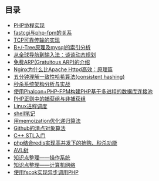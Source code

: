 ## 目录
* [PHP协程实现](https://github.com/fupengfei058/article-collection/blob/master/PHP%E5%8D%8F%E7%A8%8B%E5%AE%9E%E7%8E%B0.md)
* [fastcgi与php-fpm的关系](https://github.com/fupengfei058/article-collection/blob/master/fastcgi%E4%B8%8Ephp-fpm%E7%9A%84%E5%85%B3%E7%B3%BB.md)
* [TCP可靠传输的实现](https://github.com/fupengfei058/article-collection/blob/master/TCP%E5%8F%AF%E9%9D%A0%E4%BC%A0%E8%BE%93%E7%9A%84%E5%AE%9E%E7%8E%B0.md)
* [B+/-Tree原理及mysql的索引分析](https://github.com/fupengfei058/article-collection/blob/master/B-Tree%E5%8E%9F%E7%90%86%E5%8F%8Amysql%E7%9A%84%E7%B4%A2%E5%BC%95%E5%88%86%E6%9E%90.md)
* [从全球导航到输入法：谈谈动态规划](https://github.com/fupengfei058/article-collection/blob/master/%E4%BB%8E%E5%85%A8%E7%90%83%E5%AF%BC%E8%88%AA%E5%88%B0%E8%BE%93%E5%85%A5%E6%B3%95%EF%BC%9A%E8%B0%88%E8%B0%88%E5%8A%A8%E6%80%81%E8%A7%84%E5%88%92.md)
* [免费ARP(Gratuitous ARP)的介绍](https://github.com/fupengfei058/article-collection/blob/master/%E5%85%8D%E8%B4%B9ARP(Gratuitous%20ARP)%E7%9A%84%E4%BB%8B%E7%BB%8D.md)
* [Nginx为什么比Apache Httpd高效：原理篇](https://github.com/fupengfei058/article-collection/blob/master/Nginx%E4%B8%BA%E4%BB%80%E4%B9%88%E6%AF%94Apache%20Httpd%E9%AB%98%E6%95%88%EF%BC%9A%E5%8E%9F%E7%90%86%E7%AF%87.md)
* [五分钟理解一致性哈希算法(consistent hashing)](https://github.com/fupengfei058/article-collection/blob/master/%E4%BA%94%E5%88%86%E9%92%9F%E7%90%86%E8%A7%A3%E4%B8%80%E8%87%B4%E6%80%A7%E5%93%88%E5%B8%8C%E7%AE%97%E6%B3%95(consistent%20hashing).md)
* [秒杀系统架构分析与实战](https://github.com/fupengfei058/article-collection/blob/master/%E7%A7%92%E6%9D%80%E7%B3%BB%E7%BB%9F%E6%9E%B6%E6%9E%84%E5%88%86%E6%9E%90%E4%B8%8E%E5%AE%9E%E6%88%98.md)
* [使用Phalcon+PHP-FPM构建PHP基于多进程的数据库连接池](https://github.com/fupengfei058/article-collection/blob/master/%E4%BD%BF%E7%94%A8Phalcon+PHP-FPM%E6%9E%84%E5%BB%BAPHP%E5%9F%BA%E4%BA%8E%E5%A4%9A%E8%BF%9B%E7%A8%8B%E7%9A%84%E6%95%B0%E6%8D%AE%E5%BA%93%E8%BF%9E%E6%8E%A5%E6%B1%A0.md)
* [PHP正则中的捕获组与非捕获组](https://github.com/fupengfei058/article-collection/blob/master/PHP%E6%AD%A3%E5%88%99%E4%B8%AD%E7%9A%84%E6%8D%95%E8%8E%B7%E7%BB%84%E4%B8%8E%E9%9D%9E%E6%8D%95%E8%8E%B7%E7%BB%84.md)
* [Linux进程调度](https://github.com/fupengfei058/article-collection/blob/master/Linux%E8%BF%9B%E7%A8%8B%E8%B0%83%E5%BA%A6.md)
* [shell笔记](https://github.com/fupengfei058/article-collection/blob/master/shell%E7%AC%94%E8%AE%B0.md)
* [用memoization优化递归算法](https://github.com/fupengfei058/article-collection/blob/master/%E7%94%A8memoization%E4%BC%98%E5%8C%96%E9%80%92%E5%BD%92%E7%AE%97%E6%B3%95.md)
* [Github的清点对象算法](https://github.com/fupengfei058/article-collection/blob/master/Github%E7%9A%84%E6%B8%85%E7%82%B9%E5%AF%B9%E8%B1%A1%E7%AE%97%E6%B3%95.md)
* [C++ STL入门](https://github.com/fupengfei058/article-collection/blob/master/C%2B%2B%20STL%E5%85%A5%E9%97%A8.md)
* [php结合redis实现高并发下的抢购、秒杀功能](https://github.com/fupengfei058/article-collection/blob/master/php%E7%BB%93%E5%90%88redis%E5%AE%9E%E7%8E%B0%E9%AB%98%E5%B9%B6%E5%8F%91%E4%B8%8B%E7%9A%84%E6%8A%A2%E8%B4%AD%E3%80%81%E7%A7%92%E6%9D%80%E5%8A%9F%E8%83%BD.md)
* [AVL树](https://github.com/fupengfei058/article-collection/blob/master/AVL%E6%A0%91.md)
* [知识点整理——操作系统](https://github.com/fupengfei058/article-collection/blob/master/%E7%9F%A5%E8%AF%86%E7%82%B9%E6%95%B4%E7%90%86%E2%80%94%E2%80%94%E6%93%8D%E4%BD%9C%E7%B3%BB%E7%BB%9F.md)
* [知识点整理——计算机网络](https://github.com/fupengfei058/article-collection/blob/master/%E7%9F%A5%E8%AF%86%E7%82%B9%E6%95%B4%E7%90%86%E2%80%94%E2%80%94%E8%AE%A1%E7%AE%97%E6%9C%BA%E7%BD%91%E7%BB%9C.md)
* [使用fscok实现异步调用PHP](https://github.com/fupengfei058/article-collection/blob/master/%E4%BD%BF%E7%94%A8fscok%E5%AE%9E%E7%8E%B0%E5%BC%82%E6%AD%A5%E8%B0%83%E7%94%A8PHP.md)
